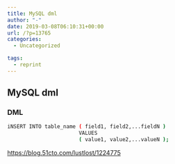 ```yaml
---
title: MySQL dml
author: "-"
date: 2019-03-08T06:10:31+00:00
url: /?p=13765
categories:
  - Uncategorized

tags:
  - reprint
---
```

## MySQL dml
### DML

```bash
iNSERT INTO table_name ( field1, field2,...fieldN )
                       VALUES
                       ( value1, value2,...valueN );
```

https://blog.51cto.com/lustlost/1224775